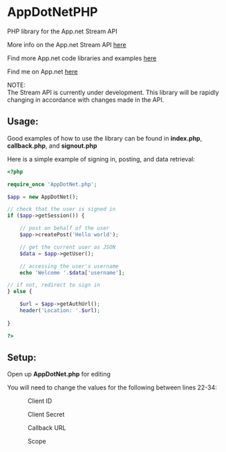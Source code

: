 AppDotNetPHP
============

PHP library for the App.net Stream API

More info on the App.net Stream API <a target="_blank" href="https://github.com/appdotnet/api-spec">here</a>

Find more App.net code libraries and examples <a target="_blank" href="https://github.com/appdotnet/api-spec/wiki/Directory-of-third-party-devs-and-apps">here</a>

Find me on App.net <a target="_blank" href="https://alpha.app.net/jdolitsky">here</a>

NOTE:<br>
The Stream API is currently under development. This library will be rapidly changing in accordance with changes made in the API.

Usage:
--------
Good examples of how to use the library can be found in <b>index.php</b>, <b>callback.php</b>, and <b>signout.php</b>

Here is a simple example of signing in, posting, and data retrieval:
```php
<?php

require_once 'AppDotNet.php';

$app = new AppDotNet();

// check that the user is signed in
if ($app->getSession()) {

	// post on behalf of the user
	$app->createPost('Hello world');

	// get the current user as JSON
	$data = $app->getUser();

	// accessing the user's username
	echo 'Welcome '.$data['username'];

// if not, redirect to sign in
} else {

	$url = $app->getAuthUrl();
	header('Location: '.$url);
	
}

?>
```

Setup:
--------
Open up <b>AppDotNet.php</b> for editing

You will need to change the values for the following between lines 22-34:
<ol>
<ul>Client ID</ul>
<ul>Client Secret</ul>
<ul>Callback URL</ul>
<ul>Scope</ul>
</ol>